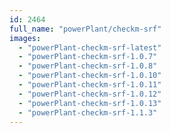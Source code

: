```yaml
---
id: 2464
full_name: "powerPlant/checkm-srf"
images: 
  - "powerPlant-checkm-srf-latest"
  - "powerPlant-checkm-srf-1.0.7"
  - "powerPlant-checkm-srf-1.0.8"
  - "powerPlant-checkm-srf-1.0.10"
  - "powerPlant-checkm-srf-1.0.11"
  - "powerPlant-checkm-srf-1.0.12"
  - "powerPlant-checkm-srf-1.0.13"
  - "powerPlant-checkm-srf-1.1.3"
---
```

